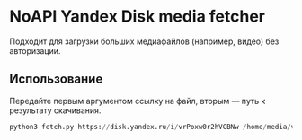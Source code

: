 # NoAPI Yandex Disk media fetcher
Подходит для загрузки больших медиафайлов (например, видео) без авторизации. 

## Использование
Передайте первым аргументом ссылку на файл, вторым — путь к результату скачивания.
```py
python3 fetch.py https://disk.yandex.ru/i/vrPoxw0r2hVCBNw /home/media/video.mp4
```
